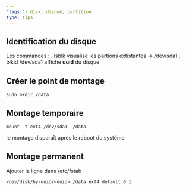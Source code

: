 ```yaml
---
"tags:": disk, disque, partition
type: tips
---
```

## Identification du disque

Les commandes :
. lsblk   visualise les partions extistantes  -> /dev/sda1
. blkid /dev/sda1  affiche **uuid** du disque

## Créer le point de montage

```
sudo mkdir /data
```

## Montage temporaire

```
mount -t ext4 /dev/sda1  /data

```
le montage disparaît après le reboot du système

## Montage permanent

Ajouter la ligne dans /etc/fstab

```
/dev/disk/by-uuid/<uuid> /data ext4 default 0 1
```